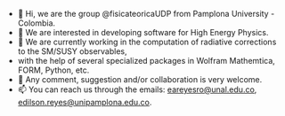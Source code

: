 - 👋 Hi, we are the group @fisicateoricaUDP from Pamplona University - Colombia.
- 👀 We are interested in developing software for High Energy Physics. 
- 🌱 We are currently working in the computation of radiative corrections to the SM/SUSY observables, 
-  with the help of several specialized packages in Wolfram Mathemtica, FORM, Python, etc. 
- 💞️ Any comment, suggestion and/or collaboration is very welcome. 
- 📫 You can reach us through the emails: eareyesro@unal.edu.co, edilson.reyes@unipamplona.edu.co. 

<!---
fisicateoricaUDP/fisicateoricaUDP is a ✨ special ✨ repository because its `README.md` (this file) appears on your GitHub profile.
You can click the Preview link to take a look at your changes.
--->
